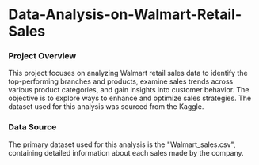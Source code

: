 # Data-Analysis-on-Walmart-Retail-Sales

### Project Overview 
This project focuses on analyzing Walmart retail sales data to identify the top-performing branches and products, examine sales trends across various product categories, and gain insights into customer behavior. The objective is to explore ways to enhance and optimize sales strategies. The dataset used for this analysis was sourced from the Kaggle.

### Data Source 
The primary dataset used for this analysis is the "Walmart_sales.csv", containing detailed information about each sales made by the company.

